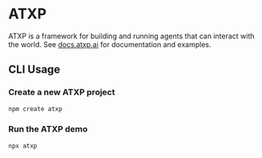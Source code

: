# ATXP

ATXP is a framework for building and running agents that can interact with the world. See [docs.atxp.ai](https://docs.atxp.ai) for documentation and examples.

## CLI Usage

### Create a new ATXP project
```bash
npm create atxp
```

### Run the ATXP demo
```bash
npx atxp
```
